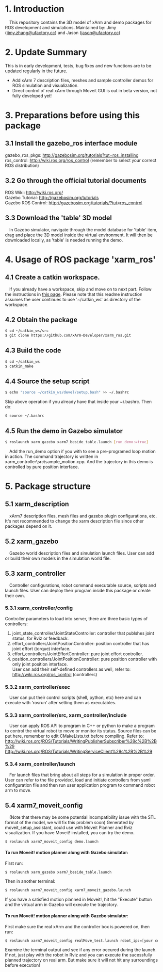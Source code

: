 # 1. Introduction
   &ensp;&ensp;This repository contains the 3D model of xArm and demo packages for ROS development and simulations.
   Maintained by: Jimy (jimy.zhang@ufactory.cc) and Jason (jason@ufactory.cc)

# 2. Update Summary
   This is in early development, tests, bug fixes and new functions are to be updated regularly in the future. 
   * Add xArm 7 description files, meshes and sample controller demos for ROS simulation and visualization.
   * Direct control of real xArm through Moveit GUI is out in beta version, not fully developed yet!

# 3. Preparations before using this package

## 3.1 Install the gazebo_ros interface module
   gazebo_ros_pkgs: <http://gazebosim.org/tutorials?tut=ros_installing>  
   ros_control: <http://wiki.ros.org/ros_control> (remember to select your correct ROS distribution)  
   
## 3.2 Go through the official tutorial documents
ROS Wiki: <http://wiki.ros.org/>  
Gazebo Tutorial: <http://gazebosim.org/tutorials>  
Gazebo ROS Control: <http://gazebosim.org/tutorials/?tut=ros_control>  

## 3.3 Download the 'table' 3D model
&ensp;&ensp;In Gazebo simulator, navigate through the model database for 'table' item, drag and place the 3D model inside the virtual environment. It will then be downloaded locally, as 'table' is needed running the demo.

# 4. Usage of ROS package 'xarm_ros'
   
## 4.1 Create a catkin workspace. 
   &ensp;&ensp;If you already have a workspace, skip and move on to next part.
   Follow the instructions in [this page](http://wiki.ros.org/catkin/Tutorials/create_a_workspace). 
   Please note that this readme instruction assumes the user continues to use '~/catkin_ws' as directory of the workspace.

## 4.2 Obtain the package
   ```bash
   $ cd ~/catkin_ws/src
   $ git clone https://github.com/xArm-Developer/xarm_ros.git
   ```

## 4.3 Build the code
   ```bash
   $ cd ~/catkin_ws
   $ catkin_make
   ```
## 4.4 Source the setup script
```bash
$ echo "source ~/catkin_ws/devel/setup.bash" >> ~/.bashrc
```
Skip above operation if you already have that inside your ~/.bashrc. Then do:
```bash
$ source ~/.bashrc
```

## 4.5 Run the demo in Gazebo simulator
   ```bash
   $ roslaunch xarm_gazebo xarm7_beside_table.launch [run_demo:=true]
   ```
&ensp;&ensp;Add the run_demo option if you with to see a pre-programed loop motion in action. The command trajectory is written in xarm_controller\src\sample_motion.cpp. And the trajectory in this demo is controlled by pure position interface.

# 5. Package structure
   
## 5.1 xarm_description
   &ensp;&ensp;xArm7 description files, mesh files and gazebo plugin configurations, etc. It's not recommended to change the xarm description file since other packages depend on it. 

## 5.2 xarm_gazebo
   &ensp;&ensp;Gazebo world description files and simulation launch files. User can add or build their own models in the simulation world file.

## 5.3 xarm_controller
   &ensp;&ensp;Controller configurations, robot command executable source, scripts and launch files. User can deploy their program inside this package or create their own.

### 5.3.1 xarm_controller/config
   Controller parameters to load into server, there are three basic types of controllers:  
   1) joint_state_controller/JointStateController: controller that publshes joint status, for Rviz or feedback.  
   2) effort_controllers/JointPositionController: position controller that has joint effort (torque) interface.  
   3) effort_controllers/JointEffortController: pure joint effort controller.  
   4) position_controllers/JointPositionController: pure position controller with only joint position interface.  
   User can add their self-defined controllers as well, refer to: http://wiki.ros.org/ros_control (controllers)

### 5.3.2 xarm_controller/exec
  &ensp;&ensp;User can put their control scripts (shell, python, etc) here and can execute with 'rosrun' after setting them as executables.

### 5.3.3 xarm_controller/src, xarm_controller/include
   &ensp;&ensp;User can apply ROS API to program in C++ or python to make a program to control the virtual robot to move or monitor its status. Source files can be put here, remember to edit CMakeLists.txt before compiling. Refer to:  
   <http://wiki.ros.org/ROS/Tutorials/WritingPublisherSubscriber%28c%2B%2B%29>   
   <http://wiki.ros.org/ROS/Tutorials/WritingServiceClient%28c%2B%2B%29>

### 5.3.4 xarm_controller/launch
&ensp;&ensp;For launch files that bring about all steps for a simulation in proper order. User can refer to the file provided, load and initiate controllers from yaml configuration file and then run user application program to command robot arm to move.

## 5.4 xarm7_moveit_config
&ensp;&ensp;(Note that there may be some potential incompatibility issue with the STL format of the model, we will fix this problem soon)
   Generated by moveit_setup_assistant, could use with Moveit Planner and Rviz visualization. If you have Moveit! installed, you can try the demo. 
   ```bash
   $ roslaunch xarm7_moveit_config demo.launch
   ```

#### To run Moveit! motion planner along with Gazebo simulator:  
   First run:  
   ```bash
   $ roslaunch xarm_gazebo xarm7_beside_table.launch
   ```
   Then in another terminal:
   ```bash
   $ roslaunch xarm7_moveit_config xarm7_moveit_gazebo.launch
   ```
   If you have a satisfied motion planned in Moveit!, hit the "Execute" button and the virtual arm in Gazebo will execute the trajectory.

#### To run Moveit! motion planner along with Gazebo simulator:  
   First make sure the real xArm and the controller box is powered on, then run:  
   ```bash
   $ roslaunch xarm7_moveit_config realMove_test.launch robot_ip:=[your controller box LAN IP address]
   ```
   Examine the terminal output and see if any error occured during the launch. If not, just play with the robot in Rviz and you can execute the sucessfully planned trajectory on real arm. But make sure it will not hit any surroundings before execution! 